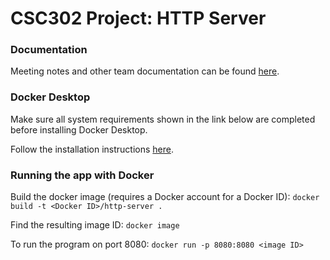 # CSC302 Project: HTTP Server

### Documentation
Meeting notes and other team documentation can be found [here](https://iridescent-surfboard-2a5.notion.site/CSC302-d42d0b71c4e04369a2cfef3f5ea589db).

### Docker Desktop
Make sure all system requirements shown in the link below are completed before installing Docker Desktop.

Follow the installation instructions [here](https://docs.docker.com/get-docker/).

### Running the app with Docker
Build the docker image (requires a Docker account for a Docker ID):
`docker build -t <Docker ID>/http-server .`

Find the resulting image ID:
`docker image`

To run the program on port 8080:
`docker run -p 8080:8080 <image ID>`

